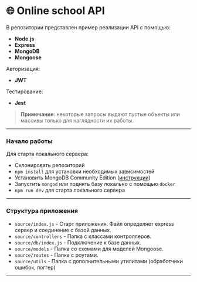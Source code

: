 # 🌐 Online school API

В репозитории представлен пример реализации API с помощью:

- **Node.js**
- **Express**
- **MongoDB**
- **Mongoose**

Авторизация:

- **JWT**

Тестирование:

- **Jest**

> **Примечание**: некоторые запросы выдают пустые объекты или массивы только для наглядности их работы.

---

### Начало работы

Для старта локального сервера:

- Склонировать репозиторий
- `npm install` для установки необходимых зависимостей
- Установить MongoDB Community Edition ([инструкции](https://www.mongodb.com/docs/manual/installation/#tutorials))
- Запустить `mongod` или поднять базу локально с помощью `docker`
- `npm run dev` для старта локального сервера

---

### Структура приложения

- `source/index.js` - Старт приложения. Файл определяет express сервер и соединение с базой данных.
- `source/controllers` - Папка с классами контроллеров.
- `source/db/index.js` - Подключение к базе данных.
- `source/models` - Папка со схемами для моделей Mongoose.
- `source/routes` - Папка с роутами.
- `source/utils` - Папка с дополнительными утилитами (обработчики ошибок, логгер)

---
